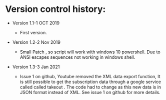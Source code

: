Version control history:
====================

* Version 1.1-1 OCT 2019
	* First version.

* Version 1.2-2 Nov 2019
	* Small Patch , so script  will work with windows 10 powershell. Due to ANSI escapes sequences not working in windows shell.

* Version 1.3-3 Jan 2021
	* Issue 1 on github, Youtube removed  the  XML data export function,
	It is still possible to get the subscription data through a google service called  called takeout .
	The code had to change as this new data is in JSON format instead of XML.
	See issue 1 on github for more details.
